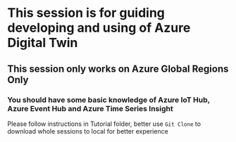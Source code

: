 # This session is for guiding developing and using of Azure Digital Twin

## This session only works on Azure Global Regions Only

### You should have some basic knowledge of Azure IoT Hub, Azure Event Hub and Azure Time Series Insight

Please follow instructions in Tutorial folder, better use ```Git Clone``` to download whole sessions to local for better experience
